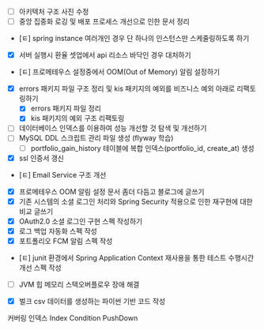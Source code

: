 - [ ] 아키텍처 구조 사진 수정
- [ ] 중앙 집중화 로깅 및 배포 프로세스 개선으로 인한 문서 정리
- [ㅌ] spring instance 여러개인 경우 단 하나의 인스턴스만 스케줄링하도록 하기
- [x] 서버 실행시 환율 셋업에서 api 리소스 바닥인 경우 대처하기
- [ㅌ] 프로메테우스 설정중에서 OOM(Out of Memory) 알림 설정하기
- [x] errors 패키지 파일 구조 정리 및 kis 패키지의 예외를 비즈니스 예외 아래로 리팩토링하기
	- [x] errors 패키지 파일 정리
	- [x] kis 패키지의 예외 구조 리팩토링
- [ ] 데이터베이스 인덱스를 이용하여 성능 개선할 것 탐색 및 개선하기
- [ ] MySQL DDL 스크립트 관리 파일 생성 (flyway 학습)
	- [ ] portfolio_gain_history 테이블에 복합 인덱스(portfolio_id, create_at) 생성
- [x] ssl 인증서 갱신
- [ㅌ] Email Service 구조 개선
- [x] 프로메테우스 OOM 알림 설정 문서 좀더 다듬고 블로그에 글쓰기
- [x] 기존 시스템의 소셜 로그인 처리와 Spring Security 적용으로 인한 재구현에 대한 비교 글쓰기
- [x] OAuth2.0 소셜 로그인 구현 스펙 작성하기
- [x] 로그 백업 자동화 스펙 작성
- [x] 포트폴리오 FCM 알림 스펙 작성
- [ㅌ] junit 환경에서 Spring Application Context 재사용을 통한 테스트 수행시간 개선 스펙 작성
- [ ] JVM 힙 메모리 스택오버플로우 장애 해결
- [x] 벌크 csv 데이터를 생성하는 파이썬 기반 코드 작성


커버링 인덱스
Index Condition PushDown
